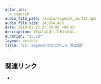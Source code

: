 ```yaml
---
actor_ids: 
  - sageszk
audio_file_path: /audio/sageszk_part21.mp3
audio_file_size: 14,894,463
date: 2018-01-21 23:30:00 +00:00
description: VRはじめましてあけおめ。
duration: "15:30"
layout: article
title: "22. sageszkのなにかしら 第22回"
---
```


## 関連リンク

- 
